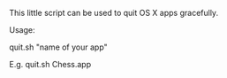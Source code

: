 This little script can be used to quit OS X apps gracefully.

Usage:

quit.sh "name of your app"

E.g. quit.sh Chess.app
